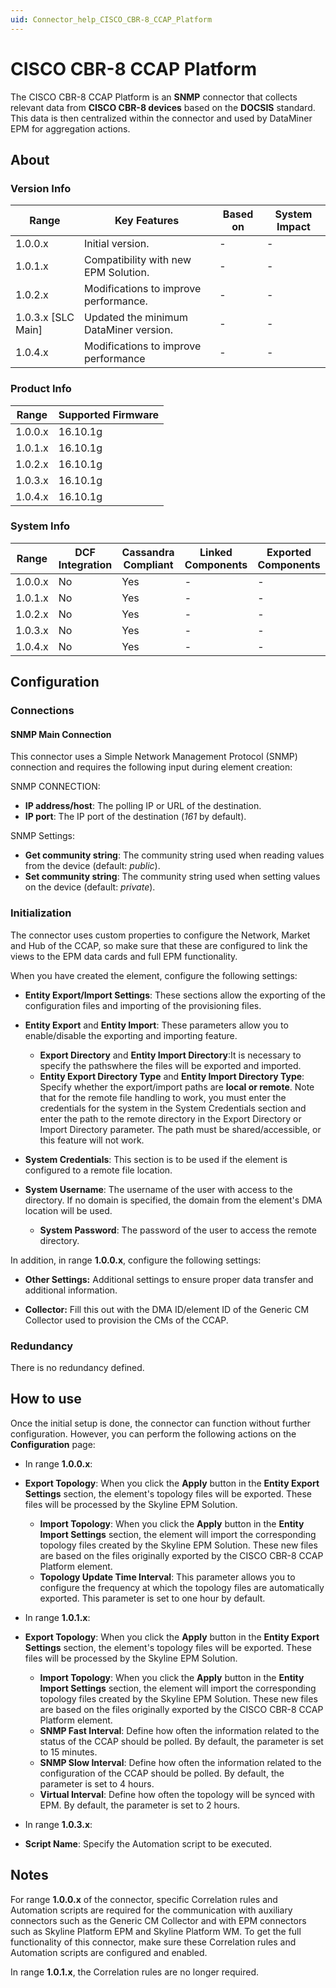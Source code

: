 ```yaml
---
uid: Connector_help_CISCO_CBR-8_CCAP_Platform
---
```


# CISCO CBR-8 CCAP Platform

The CISCO CBR-8 CCAP Platform is an **SNMP** connector that collects relevant data from **CISCO CBR-8 devices** based on the **DOCSIS** standard. This data is then centralized within the connector and used by DataMiner EPM for aggregation actions.

## About

### Version Info

| **Range**            | **Key Features**                       | **Based on** | **System Impact** |
|----------------------|----------------------------------------|--------------|-------------------|
| 1.0.0.x              | Initial version.                       | \-           | \-                |
| 1.0.1.x              | Compatibility with new EPM Solution.   | \-           | \-                |
| 1.0.2.x              | Modifications to improve performance.  | \-           | \-                |
| 1.0.3.x \[SLC Main\] | Updated the minimum DataMiner version. | \-           | \-                |
| 1.0.4.x              | Modifications to improve performance   | \-           | \-                |

### Product Info

| **Range** | **Supported Firmware** |
|-----------|------------------------|
| 1.0.0.x   | 16.10.1g               |
| 1.0.1.x   | 16.10.1g               |
| 1.0.2.x   | 16.10.1g               |
| 1.0.3.x   | 16.10.1g               |
| 1.0.4.x   | 16.10.1g               |

### System Info

| **Range** | **DCF Integration** | **Cassandra Compliant** | **Linked Components** | **Exported Components** |
|-----------|---------------------|-------------------------|-----------------------|-------------------------|
| 1.0.0.x   | No                  | Yes                     | \-                    | \-                      |
| 1.0.1.x   | No                  | Yes                     | \-                    | \-                      |
| 1.0.2.x   | No                  | Yes                     | \-                    | \-                      |
| 1.0.3.x   | No                  | Yes                     | \-                    | \-                      |
| 1.0.4.x   | No                  | Yes                     | \-                    | \-                      |

## Configuration

### Connections

#### SNMP Main Connection

This connector uses a Simple Network Management Protocol (SNMP) connection and requires the following input during element creation:

SNMP CONNECTION:

- **IP address/host**: The polling IP or URL of the destination.
- **IP port**: The IP port of the destination (*161* by default).

SNMP Settings:

- **Get community string**: The community string used when reading values from the device (default: *public*).
- **Set community string**: The community string used when setting values on the device (default: *private*).

### Initialization

The connector uses custom properties to configure the Network, Market and Hub of the CCAP, so make sure that these are configured to link the views to the EPM data cards and full EPM functionality.

When you have created the element, configure the following settings:

- **Entity Export/Import Settings**: These sections allow the exporting of the configuration files and importing of the provisioning files.

- **Entity Export** and **Entity Import**: These parameters allow you to enable/disable the exporting and importing feature.
  - **Export Directory** and **Entity Import Directory**:It is necessary to specify the pathswhere the files will be exported and imported.
  - **Entity Export Directory Type** and **Entity Import Directory Type**: Specify whether the export/import paths are **local or remote**. Note that for the remote file handling to work, you must enter the credentials for the system in the System Credentials section and enter the path to the remote directory in the Export Directory or Import Directory parameter. The path must be shared/accessible, or this feature will not work.

<!-- -->

- **System Credentials**: This section is to be used if the element is configured to a remote file location.

- **System Username**: The username of the user with access to the directory. If no domain is specified, the domain from the element's DMA location will be used.
  - **System Password**: The password of the user to access the remote directory.

In addition, in range **1.0.0.x**, configure the following settings:

- **Other Settings:** Additional settings to ensure proper data transfer and additional information.

- **Collector:** Fill this out with the DMA ID/element ID of the Generic CM Collector used to provision the CMs of the CCAP.

### Redundancy

There is no redundancy defined.

## How to use

Once the initial setup is done, the connector can function without further configuration. However, you can perform the following actions on the **Configuration** page:

- In range **1.0.0.x**:

- **Export Topology**: When you click the **Apply** button in the **Entity Export Settings** section, the element's topology files will be exported. These files will be processed by the Skyline EPM Solution.
  - **Import Topology**: When you click the **Apply** button in the **Entity Import Settings** section, the element will import the corresponding topology files created by the Skyline EPM Solution. These new files are based on the files originally exported by the CISCO CBR-8 CCAP Platform element.
  - **Topology Update Time Interval**: This parameter allows you to configure the frequency at which the topology files are automatically exported. This parameter is set to one hour by default.

<!-- -->

- In range **1.0.1.x**:

- **Export Topology**: When you click the **Apply** button in the **Entity Export Settings** section, the element's topology files will be exported. These files will be processed by the Skyline EPM Solution.
  - **Import Topology**: When you click the **Apply** button in the **Entity** **Import Settings** section, the element will import the corresponding topology files created by the Skyline EPM Solution. These new files are based on the files originally exported by the CISCO CBR-8 CCAP Platform element.
  - **SNMP Fast Interval**: Define how often the information related to the status of the CCAP should be polled. By default, the parameter is set to 15 minutes.
  - **SNMP Slow Interval**: Define how often the information related to the configuration of the CCAP should be polled. By default, the parameter is set to 4 hours.
  - **Virtual Interval**: Define how often the topology will be synced with EPM. By default, the parameter is set to 2 hours.

<!-- -->

- In range **1.0.3.x**:

- **Script Name**: Specify the Automation script to be executed.

## Notes

For range **1.0.0.x** of the connector, specific Correlation rules and Automation scripts are required for the communication with auxiliary connectors such as the Generic CM Collector and with EPM connectors such as Skyline Platform EPM and Skyline Platform WM. To get the full functionality of this connector, make sure these Correlation rules and Automation scripts are configured and enabled.

In range **1.0.1.x**, the Correlation rules are no longer required.
